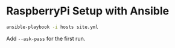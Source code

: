 # RaspberryPi Setup with Ansible

```sh
ansible-playbook -i hosts site.yml
```

Add `--ask-pass` for the first run.
